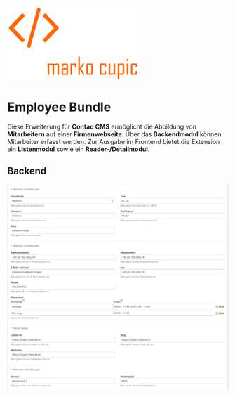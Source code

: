 ![Alt text](docs/logo.png?raw=true "logo")

# Employee Bundle

Diese Erweiterung für **Contao CMS** ermöglicht die Abbildung von **Mitarbeitern** auf einer **Firmenwebseite**.
Über das **Backendmodul** können Mitarbeiter erfasst werden. Zur Ausgabe im Frontend bietet die Extension ein **Listenmodul** sowie ein **Reader-/Detailmodul**.

## Backend
![Alt text](docs/tl_employee.png?raw=true "Backend")
